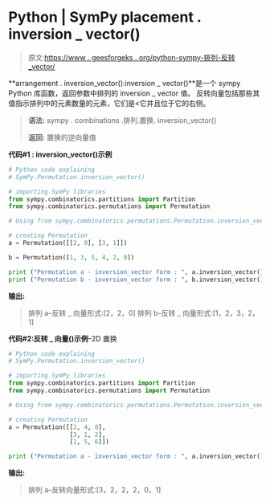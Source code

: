 # Python | SymPy placement . inversion _ vector()

> 原文:[https://www . geesforgeks . org/python-sympy-排列-反转 _vector/](https://www.geeksforgeeks.org/python-sympy-permutation-inversion_vector/)

 **arrangement . inversion_vector():inversion _ vector()**是一个 sympy Python 库函数，返回参数中排列的 inversion _ vector 值。
反转向量包括那些其值指示排列中的元素数量的元素，它们是<它并且位于它的右侧。

> **语法:**
> sympy . combinations .排列.置换. inversion_vector()
> 
> **返回:**
> 置换的逆向量值

**代码#1 : inversion_vector()示例**

```py
# Python code explaining
# SymPy.Permutation.inversion_vector()

# importing SymPy libraries
from sympy.combinatorics.partitions import Partition
from sympy.combinatorics.permutations import Permutation

# Using from sympy.combinatorics.permutations.Permutation.inversion_vector() method 

# creating Permutation
a = Permutation([[2, 0], [3, 1]])

b = Permutation([1, 3, 5, 4, 2, 0])

print ("Permutation a - inversion_vector form : ", a.inversion_vector())
print ("Permutation b - inversion_vector form : ", b.inversion_vector())
```

**输出:**

> 排列 a–反转 _ 向量形式:[2，2，0]
> 排列 b–反转 _ 向量形式:[1，2，3，2，1]

**代码#2:反转 _ 向量()示例**–2D 置换

```py
# Python code explaining
# SymPy.Permutation.inversion_vector()

# importing SymPy libraries
from sympy.combinatorics.partitions import Partition
from sympy.combinatorics.permutations import Permutation

# Using from sympy.combinatorics.permutations.Permutation.inversion_vector() method 

# creating Permutation
a = Permutation([[2, 4, 0], 
                 [3, 1, 2],
                 [1, 5, 6]])

print ("Permutation a - inversion_vector form : ", a.inversion_vector())
```

**输出:**

> 排列 a–反转向量形式:[3，2，2，2，0，1]